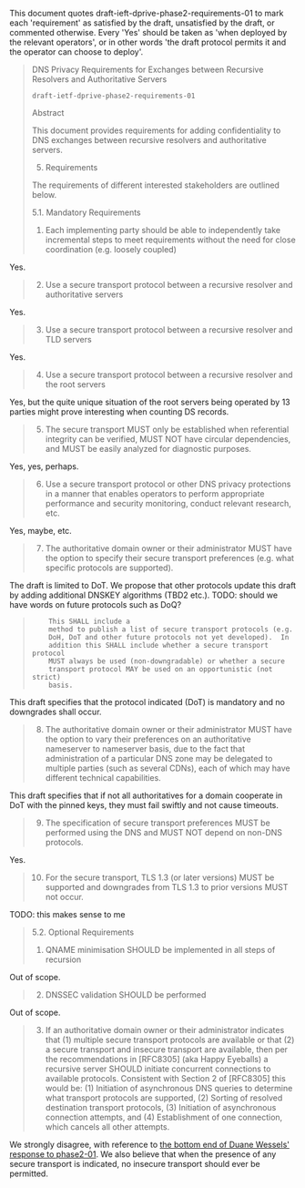 This document quotes draft-ieft-dprive-phase2-requirements-01 to mark each 'requirement' as satisfied by the draft, unsatisfied by the draft, or commented otherwise. Every 'Yes' should be taken as 'when deployed by the relevant operators', or in other words 'the draft protocol permits it and the operator can choose to deploy'.

> DNS Privacy Requirements for Exchanges between Recursive Resolvers and Authoritative Servers
>
>     draft-ietf-dprive-phase2-requirements-01
> 
> Abstract
> 
>    This document provides requirements for adding confidentiality to DNS
>    exchanges between recursive resolvers and authoritative servers.
> 
> 5.  Requirements
> 
>    The requirements of different interested stakeholders are outlined
>    below.
> 
> 5.1.  Mandatory Requirements
> 
>    1.   Each implementing party should be able to independently take
>         incremental steps to meet requirements without the need for
>         close coordination (e.g. loosely coupled)

Yes.

>    2.   Use a secure transport protocol between a recursive resolver and
>         authoritative servers

Yes.

>    3.   Use a secure transport protocol between a recursive resolver and
>         TLD servers

Yes.

>    4.   Use a secure transport protocol between a recursive resolver and
>         the root servers

Yes, but the quite unique situation of the root servers being operated by 13 parties might prove interesting when counting DS records.

>    5.   The secure transport MUST only be established when referential
>         integrity can be verified, MUST NOT have circular dependencies,
>         and MUST be easily analyzed for diagnostic purposes.

Yes, yes, perhaps.
 
>    6.   Use a secure transport protocol or other DNS privacy protections
>         in a manner that enables operators to perform appropriate
>         performance and security monitoring, conduct relevant research,
>         etc.

Yes, maybe, etc.

>    7.   The authoritative domain owner or their administrator MUST have
>         the option to specify their secure transport preferences (e.g.
>         what specific protocols are supported).

The draft is limited to DoT.
We propose that other protocols update this draft by adding additional DNSKEY algorithms (TBD2 etc.).
TODO: should we have words on future protocols such as DoQ?

>         This SHALL include a
>         method to publish a list of secure transport protocols (e.g.
>         DoH, DoT and other future protocols not yet developed).  In
>         addition this SHALL include whether a secure transport protocol
>         MUST always be used (non-downgradable) or whether a secure
>         transport protocol MAY be used on an opportunistic (not strict)
>         basis.

This draft specifies that the protocol indicated (DoT) is mandatory and no downgrades shall occur.

>    8.   The authoritative domain owner or their administrator MUST have
>         the option to vary their preferences on an authoritative
>         nameserver to nameserver basis, due to the fact that
>         administration of a particular DNS zone may be delegated to
>         multiple parties (such as several CDNs), each of which may have
>         different technical capabilities.

This draft specifies that if not all authoritatives for a domain cooperate in DoT with the pinned keys, they must fail swiftly and not cause timeouts.

>    9.   The specification of secure transport preferences MUST be
>         performed using the DNS and MUST NOT depend on non-DNS
>         protocols.

Yes.

>    10.  For the secure transport, TLS 1.3 (or later versions) MUST be
>         supported and downgrades from TLS 1.3 to prior versions MUST not
>         occur.

TODO: this makes sense to me

> 5.2.  Optional Requirements
> 
>    1.  QNAME minimisation SHOULD be implemented in all steps of
>        recursion

Out of scope.

>    2.  DNSSEC validation SHOULD be performed

Out of scope.

>    3.  If an authoritative domain owner or their administrator indicates
>        that (1) multiple secure transport protocols are available or
>        that (2) a secure transport and insecure transport are available,
>        then per the recommendations in [RFC8305] (aka Happy Eyeballs) a
>        recursive server SHOULD initiate concurrent connections to
>        available protocols.  Consistent with Section 2 of [RFC8305] this
>        would be: (1) Initiation of asynchronous DNS queries to determine
>        what transport protocols are supported, (2) Sorting of resolved
>        destination transport protocols, (3) Initiation of asynchronous
>        connection attempts, and (4) Establishment of one connection,
>        which cancels all other attempts.

We strongly disagree, with reference to [the bottom end of Duane Wessels' response to phase2-01](https://mailarchive.ietf.org/arch/msg/dns-privacy/eMtjqBBu6m7YhKEHkW5ZKfvZohg/).
We also believe that when the presence of any secure transport is indicated, no insecure transport should ever be permitted.
